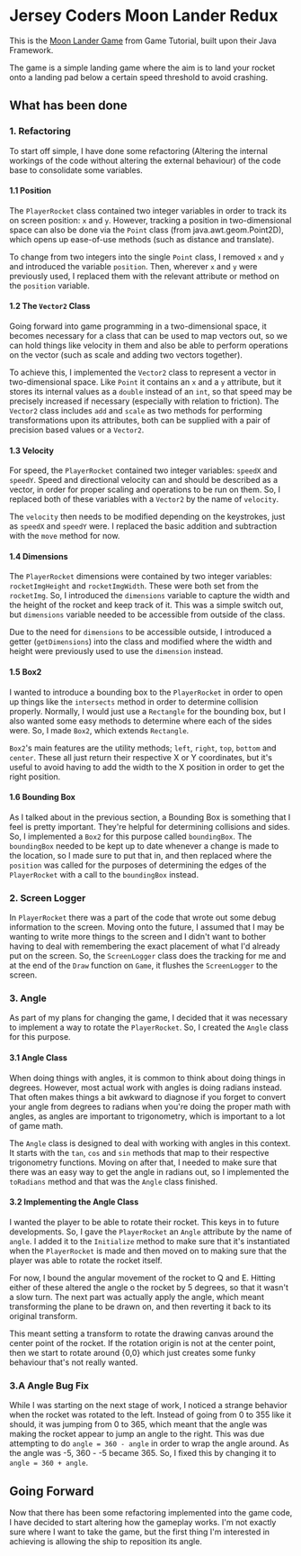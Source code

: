 # Jersey Coders Moon Lander Redux

This is the [Moon Lander Game](http://www.gametutorial.net/article/Keyboard-input---Moon-lander) from Game Tutorial, built upon their Java Framework.

The game is a simple landing game where the aim is to land your rocket onto a landing pad below a certain speed threshold to avoid crashing.

## What has been done

### 1. Refactoring

To start off simple, I have done some refactoring (Altering the internal workings of the code without altering the external behaviour) of the code base to consolidate some variables.

#### 1.1 Position

The `PlayerRocket` class contained two integer variables in order to track its on screen position: `x` and `y`. However, tracking a position in two-dimensional space can also be done via the `Point` class (from java.awt.geom.Point2D), which opens up ease-of-use methods (such as distance and translate).

To change from two integers into the single `Point` class, I removed `x` and `y` and introduced the variable `position`. Then, wherever `x` and `y` were previously used, I replaced them with the relevant attribute or method on the `position` variable. 

#### 1.2 The `Vector2` Class

Going forward into game programming in a two-dimensional space, it becomes necessary for a class that can be used to map vectors out, so we can hold things like velocity in them and also be able to perform operations on the vector (such as scale and adding two vectors together).

To achieve this, I implemented the `Vector2` class to represent a vector in two-dimensional space. Like `Point` it contains an `x` and a `y` attribute, but it stores its internal values as a `double` instead of an `int`, so that speed may be precisely increased if necessary (especially with relation to friction). The `Vector2` class includes `add` and `scale` as two methods for performing transformations upon its attributes, both can be supplied with a pair of precision based values or a `Vector2`.

#### 1.3 Velocity

For speed, the `PlayerRocket` contained two integer variables: `speedX` and `speedY`. Speed and directional velocity can and should be described as a vector, in order for proper scaling and operations to be run on them. So, I replaced both of these variables with a `Vector2` by the name of `velocity`.

The `velocity` then needs to be modified depending on the keystrokes, just as `speedX` and `speedY` were. I replaced the basic addition and subtraction with the `move` method for now.

#### 1.4 Dimensions

The `PlayerRocket` dimensions were contained by two integer variables: `rocketImgHeight` and `rocketImgWidth`. These were both set from the `rocketImg`. So, I introduced the `dimensions` variable to capture the width and the height of the rocket and keep track of it. This was a simple switch out, but `dimensions` variable needed to be accessible from outside of the class.

Due to the need for `dimensions` to be accessible outside, I introduced a getter (`getDimensions`) into the class and modified where the width and height were previously used to use the `dimension` instead.

#### 1.5 Box2

I wanted to introduce a bounding box to the `PlayerRocket` in order to open up things like the `intersects` method in order to determine collision properly. Normally, I would just use a `Rectangle` for the bounding box, but I also wanted some easy methods to determine where each of the sides were. So, I made `Box2`, which extends `Rectangle`.

`Box2`'s main features are the utility methods; `left`, `right`, `top`, `bottom` and `center`. These all just return their respective X or Y coordinates, but it's useful to avoid having to add the width to the X position in order to get the right position.

#### 1.6 Bounding Box

As I talked about in the previous section, a Bounding Box is something that I feel is pretty important. They're helpful for determining collisions and sides. So, I implemented a `Box2` for this purpose called `boundingBox`. The `boundingBox` needed to be kept up to date whenever a change is made to the location, so I made sure to put that in, and then replaced where the `position` was called for the purposes of determining the edges of the `PlayerRocket` with a call to the `boundingBox` instead.

### 2. Screen Logger

In `PlayerRocket` there was a part of the code that wrote out some debug information to the screen. Moving onto the future, I assumed that I may be wanting to write more things to the screen and I didn't want to bother having to deal with remembering the exact placement of what I'd already put on the screen. So, the `ScreenLogger` class does the tracking for me and at the end of the `Draw` function on `Game`, it flushes the `ScreenLogger` to the screen.

### 3. Angle

As part of my plans for changing the game, I decided that it was necessary to implement a way to rotate the `PlayerRocket`. So, I created the `Angle` class for this purpose.

#### 3.1 Angle Class

When doing things with angles, it is common to think about doing things in degrees. However, most actual work with angles is doing radians instead. That often makes things a bit awkward to diagnose if you forget to convert your angle from degrees to radians when you're doing the proper math with angles, as angles are important to trigonometry, which is important to a lot of game math.

The `Angle` class is designed to deal with working with angles in this context. It starts with the `tan`, `cos` and `sin` methods that map to their respective trigonometry functions. Moving on after that, I needed to make sure that there was an easy way to get the angle in radians out, so I implemented the `toRadians` method and that was the `Angle` class finished.

#### 3.2 Implementing the Angle Class

I wanted the player to be able to rotate their rocket. This keys in to future developments. So, I gave the `PlayerRocket` an `Angle` attribute by the name of `angle`. I added it to the `Initialize` method to make sure that it's instantiated when the `PlayerRocket` is made and then moved on to making sure that the player was able to rotate the rocket itself.

For now, I bound the angular movement of the rocket to Q and E. Hitting either of these altered the angle o the rocket by 5 degrees, so that it wasn't a slow turn. The next part was actually apply the angle, which meant transforming the plane to be drawn on, and then reverting it back to its original transform.

This meant setting a transform to rotate the drawing canvas around the center point of the rocket. If the rotation origin is not at the center point, then we start to rotate around {0,0} which just creates some funky behaviour that's not really wanted.

### 3.A Angle Bug Fix

While I was starting on the next stage of work, I noticed a strange behavior when the rocket was rotated to the left. Instead of going from 0 to 355 like it should, it was jumping from 0 to 365, which meant that the angle was making the rocket appear to jump an angle to the right. This was due attempting to do `angle = 360 - angle` in order to wrap the angle around. As the angle was -5, 360 - -5 became 365. So, I fixed this by changing it to `angle = 360 + angle`.

## Going Forward

Now that there has been some refactoring implemented into the game code, I have decided to start altering how the gameplay works. I'm not exactly sure where I want to take the game, but the first thing I'm interested in achieving is allowing the ship to reposition its angle.